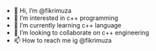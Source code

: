 - 👋 Hi, I’m @fikrimuza
- 👀 I’m interested in c++ programming
- 🌱 I’m currently learning c++ language
- 💞️ I’m looking to collaborate on c++ engineering
- 📫 How to reach me ig @fikrimuza

<!---
fikrimuza/fikrimuza is a ✨ special ✨ repository because its `README.md` (this file) appears on your GitHub profile.
You can click the Preview link to take a look at your changes.
--->
